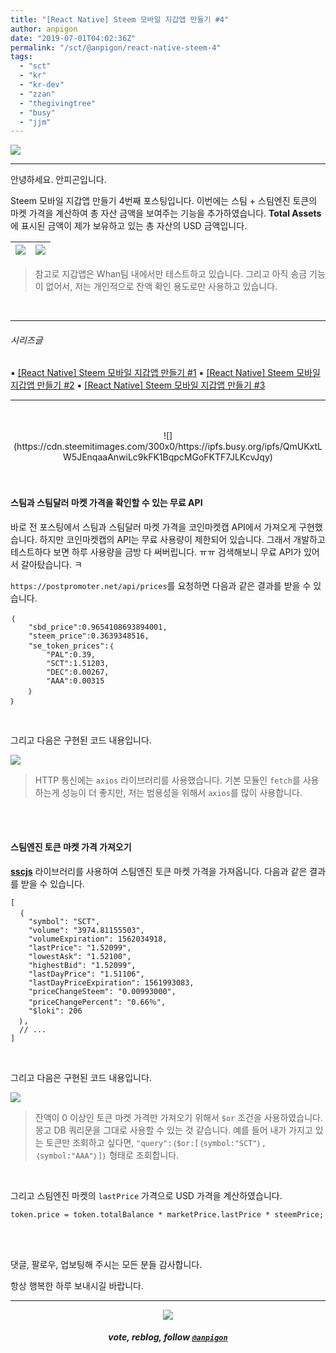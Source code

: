 ```yaml
---
title: "[React Native] Steem 모바일 지갑앱 만들기 #4"
author: anpigon
date: "2019-07-01T04:02:36Z"
permalink: "/sct/@anpigon/react-native-steem-4"
tags:
  - "sct"
  - "kr"
  - "kr-dev"
  - "zzan"
  - "thegivingtree"
  - "busy"
  - "jjm"
---
```

![](https://steemitimages.com/0x0/https://cdn.steemitimages.com/DQmXtBYt3kXFAhrVjuGUGa5TQrgUZ2nL8npNsg67WYqZQ57/11A557AA-ADD4-484C-AD9E-FCD37D09C38B.jpeg)
***

안녕하세요. 안피곤입니다.

Steem 모바일 지갑앱 만들기 4번째 포스팅입니다. 이번에는 스팀 + 스팀엔진 토큰의 마켓 가격을 계산하여 총 자산 금액을 보여주는 기능을 추가하였습니다. **Total Assets** 에 표시된 금액이 제가 보유하고 있는 총 자산의 USD 금액입니다.

|![](https://files.steempeak.com/file/steempeak/anpigon/NPlJ4SZZ-E18489E185B3E1848FE185B3E18485E185B5E186ABE18489E185A3E186BA202019-07-0120E1848BE185A9E1848CE185A5E186AB2011.37.14.png)|![](https://files.steempeak.com/file/steempeak/anpigon/jRf9ZiMk-E18489E185B3E1848FE185B3E18485E185B5E186ABE18489E185A3E186BA202019-07-0120E1848BE185A9E1848CE185A5E186AB2011.37.21.png)|
|-|-|

> 참고로 지갑앱은 Whan팀 내에서만 테스트하고 있습니다. 그리고 아직 송금 기능이 없어서, 저는 개인적으로 잔액 확인 용도로만 사용하고 있습니다.

<br>

***

###### 시리즈글
▪︎ [\[React Native\] Steem 모바일 지갑앱 만들기 #1](/kr/@anpigon/react-native-steem-1)
▪︎ [\[React Native\] Steem 모바일 지갑앱 만들기 #2](/kr/@anpigon/react-native-steem-2)
▪︎ [\[React Native\] Steem 모바일 지갑앱 만들기 #3](/kr/@anpigon/react-native-steem-3)

***

<br>
<br>

<center>![](https://cdn.steemitimages.com/300x0/https://ipfs.busy.org/ipfs/QmUKxtLW5JEnqaaAnwiLc9kFK1BqpcMGoFKTF7JLKcvJqy)</center>

<br>
<br>


#### 스팀과 스팀달러 마켓 가격을 확인할 수 있는 무료 API

바로 전 포스팅에서 스팀과 스팀달러 마켓 가격을 코인마켓캡 API에서 가져오게 구현했습니다. 하지만 코인마켓캡의 API는 무료 사용량이 제한되어 있습니다. 그래서 개발하고 테스트하다 보면  하루 사용량을 금방 다 써버립니다. ㅠㅠ  검색해보니 무료 API가 있어서 갈아탔습니다. ㅋ

`https://postpromoter.net/api/prices`를 요청하면 다음과 같은 결과를 받을 수 있습니다.
```
｛
	"sbd_price":0.9654108693894001,
	"steem_price":0.3639348516,
	"se_token_prices":｛
		"PAL":0.39,
		"SCT":1.51203,
		"DEC":0.00267,
		"AAA":0.00315
	｝
｝
```

<br>

그리고 다음은 구현된 코드 내용입니다.

![](https://files.steempeak.com/file/steempeak/anpigon/PozYwfdx-code.png)

>  HTTP 통신에는 `axios` 라이브러리를 사용했습니다. 기본 모듈인 `fetch`를 사용하는게 성능이 더 좋지만, 저는 범용성을 위해서 `axios`를 많이 사용합니다.


<br>
<br>

#### 스팀엔진 토큰 마켓 가격 가져오기

 [**sscjs**](https://github.com/harpagon210/sscjs) 라이브러리를 사용하여 스팀엔진 토큰 마켓 가격을 가져옵니다. 다음과 같은 결과를 받을 수 있습니다.

```
[
  ｛
    "symbol": "SCT",
    "volume": "3974.81155503",
    "volumeExpiration": 1562034918,
    "lastPrice": "1.52099",
    "lowestAsk": "1.52100",
    "highestBid": "1.52099",
    "lastDayPrice": "1.51106",
    "lastDayPriceExpiration": 1561993083,
    "priceChangeSteem": "0.00993000",
    "priceChangePercent": "0.66％",
    "$loki": 206
  ｝,
  // ...
]
```

<br>

그리고 다음은 구현된 코드 내용입니다.

![](https://files.steempeak.com/file/steempeak/anpigon/5zlEijUo-code2.png)
> 잔액이 0 이상인 토큰 마켓 가격만 가져오기 위해서 `$or` 조건을 사용하였습니다. 몽고 DB 쿼리문을 그대로 사용할 수 있는 것 같습니다. 예를 들어 내가 가지고 있는 토큰만 조회하고 싶다면, `"query":｛$or:[｛symbol:"SCT"｝,｛symbol:"AAA"｝]｝` 형태로 조회합니다.

<br>

그리고 스팀엔진 마켓의 `lastPrice` 가격으로 USD 가격을 계산하였습니다.

```
token.price = token.totalBalance * marketPrice.lastPrice * steemPrice;
```

<br>
<br>

댓글, 팔로우, 업보팅해 주시는 모든 분들 감사합니다. 

항상 행복한 하루 보내시길 바랍니다.

***

<center><img src='https://steemitimages.com/400x0/https://cdn.steemitimages.com/DQmQmWhMN6zNrLmKJRKhvSScEgWZmpb8zCeE2Gray1krbv6/BC054B6E-6F73-46D0-88E4-C88EB8167037.jpeg'><h5>vote, reblog, follow <code><a href='/@anpigon'>@anpigon</a></code></h5></center>
